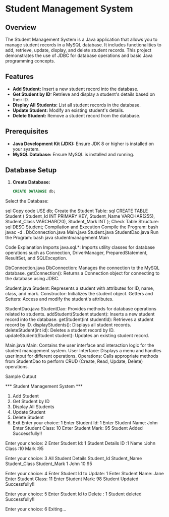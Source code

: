 # Student Management System

## Overview

The Student Management System is a Java application that allows you to manage student records in a MySQL database. It includes functionalities to add, retrieve, update, display, and delete student records. This project demonstrates the use of JDBC for database operations and basic Java programming concepts.

## Features

- **Add Student:** Insert a new student record into the database.
- **Get Student by ID:** Retrieve and display a student's details based on their ID.
- **Display All Students:** List all student records in the database.
- **Update Student:** Modify an existing student's details.
- **Delete Student:** Remove a student record from the database.

## Prerequisites

- **Java Development Kit (JDK):** Ensure JDK 8 or higher is installed on your system.
- **MySQL Database:** Ensure MySQL is installed and running.

## Database Setup

1. **Create Database:**

   ```sql
   CREATE DATABASE db;
Select the Database:

sql
Copy code
USE db;
Create the Student Table:
sql
CREATE TABLE Student (
    Student_Id INT PRIMARY KEY,
    Student_Name VARCHAR(255),
    Student_Class VARCHAR(20),
    Student_Mark INT
);
Check Table Structure:
sql
DESC Student;
Compilation and Execution
Compile the Program:
bash
javac -d . DbConnection.java Main.java Student.java StudentDao.java
Run the Program:
bash
java studentmanagement.Main

Code Explanation
Imports
java.sql.*: Imports utility classes for database operations such as Connection, DriverManager, PreparedStatement, ResultSet, and SQLException.

DbConnection.java
DbConnection: Manages the connection to the MySQL database.
getConnection(): Returns a Connection object for connecting to the database using JDBC.

Student.java
Student: Represents a student with attributes for ID, name, class, and mark.
Constructor: Initializes the student object.
Getters and Setters: Access and modify the student's attributes.

StudentDao.java
StudentDao: Provides methods for database operations related to students.
addStudent(Student student): Inserts a new student record into the database.
getStudent(int studentId): Retrieves a student record by ID.
displayStudents(): Displays all student records.
deleteStudent(int id): Deletes a student record by ID.
updateStudent(Student student): Updates an existing student record.

Main.java
Main: Contains the user interface and interaction logic for the student management system.
User Interface: Displays a menu and handles user input for different operations.
Operations: Calls appropriate methods from StudentDao to perform CRUD (Create, Read, Update, Delete) operations.

Sample Output

*** Student Management System ***
1. Add Student
2. Get Student by ID
3. Display All Students
4. Update Student
5. Delete Student
6. Exit
Enter your choice: 1
Enter Student Id: 1
Enter Student Name: John
Enter Student Class: 10
Enter Student Mark: 95
Student Added Successfully!!

Enter your choice: 2
Enter Student Id: 1
Student Details
ID :1
Name :John
Class :10
Mark :95

Enter your choice: 3
All Student Details
Student_Id  Student_Name         Student_Class   Student_Mark
1          John                10              95

Enter your choice: 4
Enter Student Id to Update: 1
Enter Student Name: Jane
Enter Student Class: 11
Enter Student Mark: 98
Student Updated Successfully!!

Enter your choice: 5
Enter Student Id to Delete :
1
Student deleted Successfully!!

Enter your choice: 6
Exiting...
